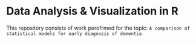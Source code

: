 # Data Analysis & Visualization in R

This repository consists of work perofrmed for the topic: ```A comparison of statistical models for early diagnosis of dementia```

